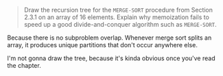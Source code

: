 > Draw the recursion tree for the `MERGE-SORT` procedure from Section 2.3.1 on
> an array of 16 elements. Explain why memoization fails to speed up a good
> divide-and-conquer algorithm such as `MERGE-SORT`.

Because there is no subproblem overlap. Whenever merge sort splits an array, it
produces unique partitions that don't occur anywhere else.

I'm not gonna draw the tree, because it's kinda obvious once you've read the
chapter.
